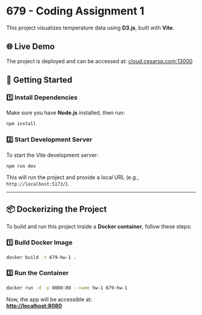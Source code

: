 # 679 - Coding Assignment 1

This project visualizes temperature data using **D3.js**, built with **Vite**.

## 🌐 Live Demo

The project is deployed and can be accessed at: [cloud.cesarsp.com:13000]()

## 🚀 Getting Started

### **1️⃣ Install Dependencies**

Make sure you have **Node.js** installed, then run:

```sh
npm install
```

### **2️⃣ Start Development Server**

To start the Vite development server:

```sh
npm run dev
```

This will run the project and provide a local URL (e.g., `http://localhost:5173/`).

---

## 📦 **Dockerizing the Project**

To build and run this project inside a **Docker container**, follow these steps:

### **1️⃣ Build Docker Image**

```sh
docker build -t 679-hw-1 .
```

### **2️⃣ Run the Container**

```sh
docker run -d -p 8080:80 --name hw-1 679-hw-1
```

Now, the app will be accessible at:\
[**http://localhost:8080**](http://localhost:8080)
